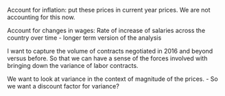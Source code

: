 Account for inflation: put these prices in current year prices.  We are not accounting for this now.

Account for changes in wages: Rate of increase of salaries across the country over time - longer term version of the analysis

I want to capture the volume of contracts negotiated in 2016 and beyond versus before.  So that we can have a sense of the forces involved with bringing down the variance of labor contracts.  

We want to look at variance in the context of magnitude of the prices. - So we want a discount factor for variance?  

